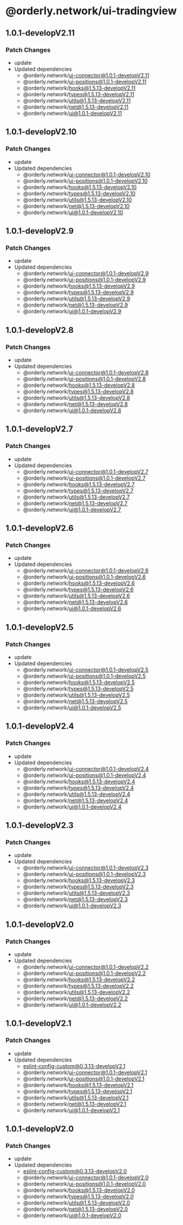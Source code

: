 # @orderly.network/ui-tradingview

## 1.0.1-developV2.11

### Patch Changes

- update
- Updated dependencies
  - @orderly.network/ui-connector@1.0.1-developV2.11
  - @orderly.network/ui-positions@1.0.1-developV2.11
  - @orderly.network/hooks@1.5.13-developV2.11
  - @orderly.network/types@1.5.13-developV2.11
  - @orderly.network/utils@1.5.13-developV2.11
  - @orderly.network/net@1.5.13-developV2.11
  - @orderly.network/ui@1.0.1-developV2.11

## 1.0.1-developV2.10

### Patch Changes

- update
- Updated dependencies
  - @orderly.network/ui-connector@1.0.1-developV2.10
  - @orderly.network/ui-positions@1.0.1-developV2.10
  - @orderly.network/hooks@1.5.13-developV2.10
  - @orderly.network/types@1.5.13-developV2.10
  - @orderly.network/utils@1.5.13-developV2.10
  - @orderly.network/net@1.5.13-developV2.10
  - @orderly.network/ui@1.0.1-developV2.10

## 1.0.1-developV2.9

### Patch Changes

- update
- Updated dependencies
  - @orderly.network/ui-connector@1.0.1-developV2.9
  - @orderly.network/ui-positions@1.0.1-developV2.9
  - @orderly.network/hooks@1.5.13-developV2.9
  - @orderly.network/types@1.5.13-developV2.9
  - @orderly.network/utils@1.5.13-developV2.9
  - @orderly.network/net@1.5.13-developV2.9
  - @orderly.network/ui@1.0.1-developV2.9

## 1.0.1-developV2.8

### Patch Changes

- update
- Updated dependencies
  - @orderly.network/ui-connector@1.0.1-developV2.8
  - @orderly.network/ui-positions@1.0.1-developV2.8
  - @orderly.network/hooks@1.5.13-developV2.8
  - @orderly.network/types@1.5.13-developV2.8
  - @orderly.network/utils@1.5.13-developV2.8
  - @orderly.network/net@1.5.13-developV2.8
  - @orderly.network/ui@1.0.1-developV2.8

## 1.0.1-developV2.7

### Patch Changes

- update
- Updated dependencies
  - @orderly.network/ui-connector@1.0.1-developV2.7
  - @orderly.network/ui-positions@1.0.1-developV2.7
  - @orderly.network/hooks@1.5.13-developV2.7
  - @orderly.network/types@1.5.13-developV2.7
  - @orderly.network/utils@1.5.13-developV2.7
  - @orderly.network/net@1.5.13-developV2.7
  - @orderly.network/ui@1.0.1-developV2.7

## 1.0.1-developV2.6

### Patch Changes

- update
- Updated dependencies
  - @orderly.network/ui-connector@1.0.1-developV2.6
  - @orderly.network/ui-positions@1.0.1-developV2.6
  - @orderly.network/hooks@1.5.13-developV2.6
  - @orderly.network/types@1.5.13-developV2.6
  - @orderly.network/utils@1.5.13-developV2.6
  - @orderly.network/net@1.5.13-developV2.6
  - @orderly.network/ui@1.0.1-developV2.6

## 1.0.1-developV2.5

### Patch Changes

- update
- Updated dependencies
  - @orderly.network/ui-connector@1.0.1-developV2.5
  - @orderly.network/ui-positions@1.0.1-developV2.5
  - @orderly.network/hooks@1.5.13-developV2.5
  - @orderly.network/types@1.5.13-developV2.5
  - @orderly.network/utils@1.5.13-developV2.5
  - @orderly.network/net@1.5.13-developV2.5
  - @orderly.network/ui@1.0.1-developV2.5

## 1.0.1-developV2.4

### Patch Changes

- update
- Updated dependencies
  - @orderly.network/ui-connector@1.0.1-developV2.4
  - @orderly.network/ui-positions@1.0.1-developV2.4
  - @orderly.network/hooks@1.5.13-developV2.4
  - @orderly.network/types@1.5.13-developV2.4
  - @orderly.network/utils@1.5.13-developV2.4
  - @orderly.network/net@1.5.13-developV2.4
  - @orderly.network/ui@1.0.1-developV2.4

## 1.0.1-developV2.3

### Patch Changes

- update
- Updated dependencies
  - @orderly.network/ui-connector@1.0.1-developV2.3
  - @orderly.network/ui-positions@1.0.1-developV2.3
  - @orderly.network/hooks@1.5.13-developV2.3
  - @orderly.network/types@1.5.13-developV2.3
  - @orderly.network/utils@1.5.13-developV2.3
  - @orderly.network/net@1.5.13-developV2.3
  - @orderly.network/ui@1.0.1-developV2.3

## 1.0.1-developV2.0

### Patch Changes

- update
- Updated dependencies
  - @orderly.network/ui-connector@1.0.1-developV2.2
  - @orderly.network/ui-positions@1.0.1-developV2.2
  - @orderly.network/hooks@1.5.13-developV2.2
  - @orderly.network/types@1.5.13-developV2.2
  - @orderly.network/utils@1.5.13-developV2.2
  - @orderly.network/net@1.5.13-developV2.2
  - @orderly.network/ui@1.0.1-developV2.2

## 1.0.1-developV2.1

### Patch Changes

- update
- Updated dependencies
  - eslint-config-custom@0.3.13-developV2.1
  - @orderly.network/ui-connector@1.0.1-developV2.1
  - @orderly.network/ui-positions@1.0.1-developV2.1
  - @orderly.network/hooks@1.5.13-developV2.1
  - @orderly.network/types@1.5.13-developV2.1
  - @orderly.network/utils@1.5.13-developV2.1
  - @orderly.network/net@1.5.13-developV2.1
  - @orderly.network/ui@1.0.1-developV2.1

## 1.0.1-developV2.0

### Patch Changes

- update
- Updated dependencies
  - eslint-config-custom@0.3.13-developV2.0
  - @orderly.network/ui-connector@1.0.1-developV2.0
  - @orderly.network/ui-positions@1.0.1-developV2.0
  - @orderly.network/hooks@1.5.13-developV2.0
  - @orderly.network/types@1.5.13-developV2.0
  - @orderly.network/utils@1.5.13-developV2.0
  - @orderly.network/net@1.5.13-developV2.0
  - @orderly.network/ui@1.0.1-developV2.0
